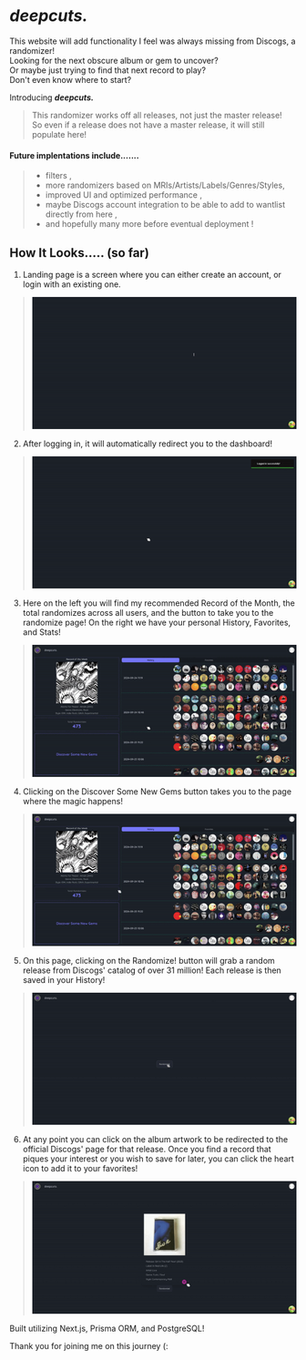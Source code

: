 # **_deepcuts._**

This website will add functionality I feel was always missing from Discogs, a randomizer!  
Looking for the next obscure album or gem to uncover?  
Or maybe just trying to find that next record to play?  
Don't even know where to start?

Introducing **_deepcuts._**

> This randomizer works off all releases, not just the master release!  
> So even if a release does not have a master release, it will still populate here!

#### Future implentations include.......

> -   filters ,
> -   more randomizers based on MRIs/Artists/Labels/Genres/Styles,
> -   improved UI and optimized performance ,
> -   maybe Discogs account integration to be able to add to wantlist directly from here ,
> -   and hopefully many more before eventual deployment !

## How It Looks..... (so far)

1. Landing page is a screen where you can either create an account, or login with an existing one.

> ![Landing Page](public/Landing.gif)

2. After logging in, it will automatically redirect you to the dashboard!

> ![Dashboard](public/toDashboard.gif)

3. Here on the left you will find my recommended Record of the Month, the total randomizes across all users, and the button to take you to the randomize page! On the right we have your personal History, Favorites, and Stats!

> ![Dashboard2](public/Dashboard.gif)

4. Clicking on the Discover Some New Gems button takes you to the page where the magic happens!

> ![HistoryRecord](public/DiscoverSomeNewGems.gif)

5. On this page, clicking on the Randomize! button will grab a random release from Discogs' catalog of over 31 million! Each release is then saved in your History!

> ![Randomize](public/Randomize.gif)

6. At any point you can click on the album artwork to be redirected to the official Discogs' page for that release. Once you find a record that piques your interest or you wish to save for later, you can click the heart icon to add it to your favorites!

> ![Favorite](public/Favorite.gif)

Built utilizing Next.js, Prisma ORM, and PostgreSQL!

Thank you for joining me on this journey (:
